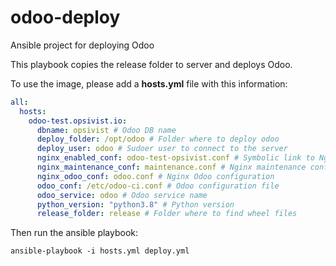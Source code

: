 # odoo-deploy
Ansible project for deploying Odoo

This playbook copies the release folder to server and deploys Odoo.

To use the image, please add a **hosts.yml** file with this information:

```yaml
all:
  hosts:
    odoo-test.opsivist.io:
      dbname: opsivist # Odoo DB name
      deploy_folder: /opt/odoo # Folder where to deploy odoo
      deploy_user: odoo # Sudoer user to connect to the server
      nginx_enabled_conf: odoo-test-opsivist.conf # Symbolic link to Nginx configuration
      nginx_maintenance_conf: maintenance.conf # Nginx maintenance configuration
      nginx_odoo_conf: odoo.conf # Nginx Odoo configuration
      odoo_conf: /etc/odoo-ci.conf # Odoo configuration file
      odoo_service: odoo # Odoo service name
      python_version: "python3.8" # Python version
      release_folder: release # Folder where to find wheel files
```

Then run the ansible playbook:

```shell
ansible-playbook -i hosts.yml deploy.yml
```

